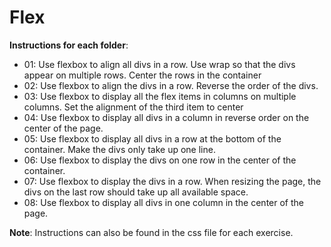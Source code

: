 # Flex 

**Instructions for each folder**: 

* 01: Use flexbox to align all divs in a row. Use wrap so that the divs appear on multiple rows. Center the rows in the container
* 02: Use flexbox to align the divs in a row. Reverse the order of the divs.
* 03: Use flexbox to display all the  flex items in columns on multiple columns. Set the alignment of the third item to center
* 04: Use flexbox to display all divs in a column in reverse order on the center of the page. 
* 05: Use flexbox to display all divs in a row at the bottom of the container. Make the divs only take up one line.
* 06: Use flexbox to display the divs on one row in the center of the container.
* 07: Use flexbox to display the divs in a row. When resizing the page, the divs on the last row should take up all available space.
* 08: Use flexbox to display all divs in one column in the center of the page.

**Note**: Instructions can also be found in the css file for each exercise. 



